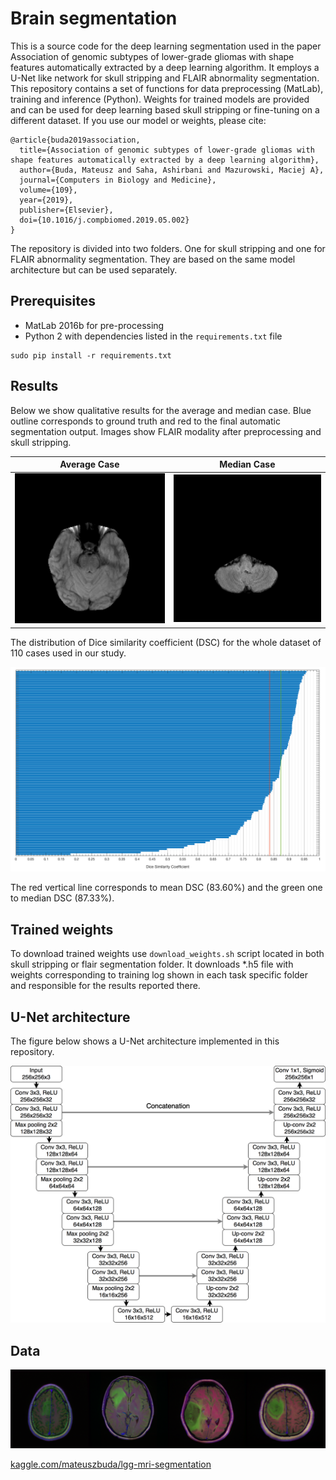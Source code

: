 # Brain segmentation

This is a source code for the deep learning segmentation used in the paper Association of genomic subtypes of lower-grade gliomas with shape features automatically extracted by a deep learning algorithm.
It employs a U-Net like network for skull stripping and FLAIR abnormality segmentation.
This repository contains a set of functions for data preprocessing (MatLab), training and inference (Python).
Weights for trained models are provided and can be used for deep learning based skull stripping or fine-tuning on a different dataset.
If you use our model or weights, please cite:

```
@article{buda2019association,
  title={Association of genomic subtypes of lower-grade gliomas with shape features automatically extracted by a deep learning algorithm},
  author={Buda, Mateusz and Saha, Ashirbani and Mazurowski, Maciej A},
  journal={Computers in Biology and Medicine},
  volume={109},
  year={2019},
  publisher={Elsevier},
  doi={10.1016/j.compbiomed.2019.05.002}
}
```

The repository is divided into two folders.
One for skull stripping and one for FLAIR abnormality segmentation.
They are based on the same model architecture but can be used separately.

## Prerequisites

- MatLab 2016b for pre-processing
- Python 2 with dependencies listed in the `requirements.txt` file
```
sudo pip install -r requirements.txt
```

## Results

Below we show qualitative results for the average and median case.
Blue outline corresponds to ground truth and red to the final automatic segmentation output.
Images show FLAIR modality after preprocessing and skull stripping.

| Average Case | Median Case |
|:----------:|:---------:|
|![Average case](CS_6669.gif)|![Median case](HT_7473.gif)|

The distribution of Dice similarity coefficient (DSC) for the whole dataset of 110 cases used in our study.

![DSC distribution](DSC_distribution.png)

The red vertical line corresponds to mean DSC (83.60%) and the green one to median DSC (87.33%).

## Trained weights

To download trained weights use `download_weights.sh` script located in both skull stripping or flair segmentation folder.
It downloads *.h5 file with weights corresponding to training log shown in each task specific folder and responsible for the results reported there.

## U-Net architecture

The figure below shows a U-Net architecture implemented in this repository.

![unet](unet.png)

## Data

![brain-mri-lgg](brain-mri-lgg.png)

[kaggle.com/mateuszbuda/lgg-mri-segmentation](https://www.kaggle.com/mateuszbuda/lgg-mri-segmentation)
